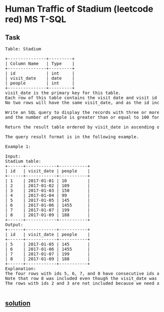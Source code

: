 # Human Traffic of Stadium (leetcode red) MS T-SQL

## Task

<pre>
Table: Stadium

+---------------+---------+
| Column Name   | Type    |
+---------------+---------+
| id            | int     |
| visit_date    | date    |
| people        | int     |
+---------------+---------+
visit_date is the primary key for this table.
Each row of this table contains the visit date and visit id to the stadium with the number of people during the visit.
No two rows will have the same visit_date, and as the id increases, the dates increase as well.

Write an SQL query to display the records with three or more rows with consecutive id's,
and the number of people is greater than or equal to 100 for each.

Return the result table ordered by visit_date in ascending order.

The query result format is in the following example.

Example 1:

Input:
Stadium table:
+------+------------+-----------+
| id   | visit_date | people    |
+------+------------+-----------+
| 1    | 2017-01-01 | 10        |
| 2    | 2017-01-02 | 109       |
| 3    | 2017-01-03 | 150       |
| 4    | 2017-01-04 | 99        |
| 5    | 2017-01-05 | 145       |
| 6    | 2017-01-06 | 1455      |
| 7    | 2017-01-07 | 199       |
| 8    | 2017-01-09 | 188       |
+------+------------+-----------+
Output:
+------+------------+-----------+
| id   | visit_date | people    |
+------+------------+-----------+
| 5    | 2017-01-05 | 145       |
| 6    | 2017-01-06 | 1455      |
| 7    | 2017-01-07 | 199       |
| 8    | 2017-01-09 | 188       |
+------+------------+-----------+
Explanation:
The four rows with ids 5, 6, 7, and 8 have consecutive ids and each of them has >= 100 people attended. 
Note that row 8 was included even though the visit_date was not the next day after row 7.
The rows with ids 2 and 3 are not included because we need at least three consecutive ids.

</pre>

## [solution](https://github.com/antovk/test-tasks/blob/main/trips-and-users/human-traffic-of-stadium.sql)

```sql


```
